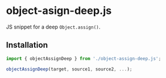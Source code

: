 # object-asign-deep.js
JS snippet for a deep `Object.assign()`.
## Installation
```js
import { objectAssignDeep } from './object-assign-deep.js';

objectAssignDeep(target, source1, source2, ...);
```
